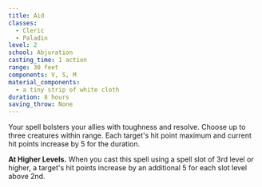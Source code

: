 ```yaml
---
title: Aid
classes:
  - Cleric
  - Paladin
level: 2
school: Abjuration
casting_time: 1 action
range: 30 feet
components: V, S, M
material_components:
  - a tiny strip of white cloth
duration: 8 hours
saving_throw: None
---
```


Your spell bolsters your allies with toughness and resolve. Choose up to three creatures within range. Each target's hit point maximum and current hit points increase by 5 for the duration.

**At Higher Levels.** When you cast this spell using a spell slot of 3rd level or higher, a target's hit points
increase by an additional 5 for each slot level above 2nd.
